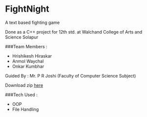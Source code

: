# FightNight

A text based fighting game

Done as a C++ project for 12th std. at Walchand College of Arts and Science Solapur

###Team Members :
  + Hrishikesh Hiraskar
  + Anmol Waychal
  + Onkar Kumbhar

Guided By : Mr. P R Joshi (Faculty of Computer Science Subject)

Download zip [here](https://docs.google.com/uc?export=download&id=0B9boJdznIbrMeW5iaVVxYUdwOEk)

###Tech Used :
  + OOP
  + File Handling
